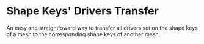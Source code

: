 # Shape Keys' Drivers Transfer
An easy and straightfoward way to transfer all drivers set on the shape keys of a mesh to the corresponding shape keys of another mesh.
